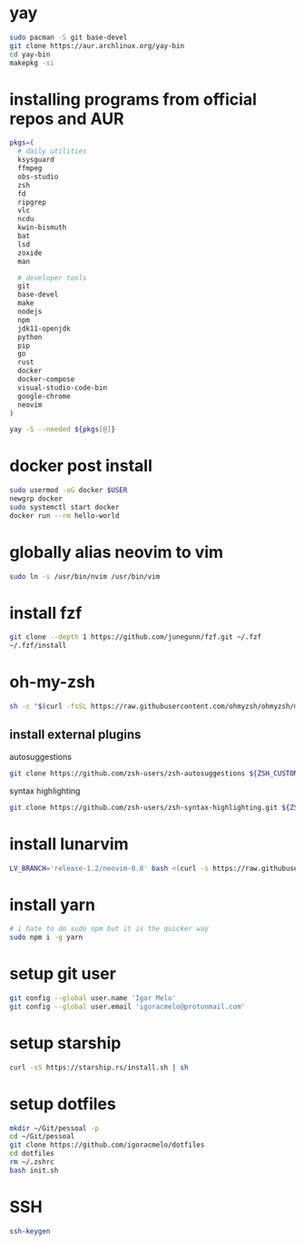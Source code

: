 # yay
```sh
sudo pacman -S git base-devel
git clone https://aur.archlinux.org/yay-bin
cd yay-bin
makepkg -si
```

# installing programs from official repos and AUR
```sh
pkgs=(
  # daily utilities
  ksysguard
  ffmpeg
  obs-studio
  zsh
  fd
  ripgrep
  vlc
  ncdu
  kwin-bismuth
  bat
  lsd
  zoxide
  man

  # developer tools
  git
  base-devel
  make
  nodejs
  npm
  jdk11-openjdk
  python
  pip
  go
  rust
  docker
  docker-compose
  visual-studio-code-bin
  google-chrome
  neovim
)

yay -S --needed ${pkgs[@]}
```

# docker post install
```sh
sudo usermod -aG docker $USER
newgrp docker
sudo systemctl start docker
docker run --rm hello-world
```

# globally alias neovim to vim
```sh
sudo ln -s /usr/bin/nvim /usr/bin/vim
```

# install fzf
```sh
git clone --depth 1 https://github.com/junegunn/fzf.git ~/.fzf
~/.fzf/install
```

# oh-my-zsh
```sh
sh -c "$(curl -fsSL https://raw.githubusercontent.com/ohmyzsh/ohmyzsh/master/tools/install.sh)"
```

## install external plugins
autosuggestions
```sh
git clone https://github.com/zsh-users/zsh-autosuggestions ${ZSH_CUSTOM:-~/.oh-my-zsh/custom}/plugins/zsh-autosuggestions
```

syntax highlighting
```sh
git clone https://github.com/zsh-users/zsh-syntax-highlighting.git ${ZSH_CUSTOM:-~/.oh-my-zsh/custom}/plugins/zsh-syntax-highlighting
```

# install lunarvim
```sh
LV_BRANCH='release-1.2/neovim-0.8' bash <(curl -s https://raw.githubusercontent.com/lunarvim/lunarvim/fc6873809934917b470bff1b072171879899a36b/utils/installer/install.sh)
```

# install yarn
```sh
# i hate to do sudo npm but it is the quicker way
sudo npm i -g yarn
```

# setup git user
```sh
git config --global user.name 'Igor Melo'
git config --global user.email 'igoracmelo@protonmail.com'
```

# setup starship
```sh
curl -sS https://starship.rs/install.sh | sh
```

# setup dotfiles
```sh
mkdir ~/Git/pessoal -p
cd ~/Git/pessoal
git clone https://github.com/igoracmelo/dotfiles
cd dotfiles
rm ~/.zshrc
bash init.sh
```

# SSH
```sh
ssh-keygen
```
